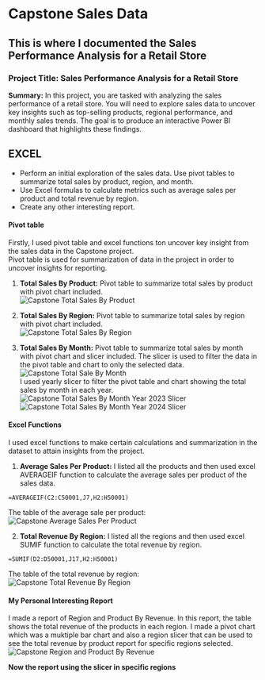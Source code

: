 # Capstone Sales Data
## This is where I documented the Sales Performance Analysis for a Retail Store
### Project Title: Sales Performance Analysis for a Retail Store
**Summary:** In this project, you are tasked with analyzing the sales performance of a retail store. 
You will need to explore sales data to uncover key insights such as top-selling products, regional 
performance, and monthly sales trends. The goal is to produce an interactive Power BI 
dashboard that highlights these findings.

## EXCEL
- Perform an initial exploration of the sales data. Use pivot tables to summarize total sales by product, region, and month.
- Use Excel formulas to calculate metrics such as average sales per product and total revenue by region.
- Create any other interesting report.

#### Pivot table
Firstly, I used pivot table and excel functions ton uncover key insight from the sales data in the Capstone project.\
Pivot table is used for summarization of data in the project in order to uncover insights for reporting. 

1. **Total Sales By Product:**
Pivot table to summarize total sales by product with pivot chart included.\
![Capstone Total Sales By Product](https://github.com/user-attachments/assets/182341f4-f927-4895-b377-db8e507efe9f)

2. **Total Sales By Region:**
Pivot table to summarize total sales by region with pivot chart included.\
![Capstone Total Sales By Region](https://github.com/user-attachments/assets/bcf74f0a-2e92-4cea-b80c-7e73702f3a93)

3. **Total Sales By Month:**
Pivot table to summarize total sales by month with pivot chart and slicer included. The slicer is used to filter the data in the pivot table and chart to only the selected data.\
![Capstone Total Sale By Month](https://github.com/user-attachments/assets/2e6250fc-a6ea-49d1-b563-e275f83fe13d) \
I used yearly slicer to filter the pivot table and chart showing the total sales by month in each year.\
![Capstone Total Sales By Month Year 2023 Slicer](https://github.com/user-attachments/assets/f06bf469-18b9-4cf5-8c4c-c8d236c993b4)
![Capstone Total Sales By Month Year 2024 Slicer](https://github.com/user-attachments/assets/6d25aefb-97ce-4c1b-852e-58a588b86c60)

#### Excel Functions
I used excel functions to make certain calculations and summarization in the dataset to attain insights from the project.
1. **Average Sales Per Product:**
I listed all the products and then used excel AVERAGEIF function to calculate the average sales per product of the sales data.
```
=AVERAGEIF(C2:C50001,J7,H2:H50001)
```
The table of the average sale per product:
![Capstone Average Sales Per Product](https://github.com/user-attachments/assets/24944856-7125-4974-b295-a5f2f7520a0d)

2. **Total Revenue By Region:**
I listed all the regions and then used excel SUMIF function to calculate the total revenue by region.
```
=SUMIF(D2:D50001,J17,H2:H50001)
```
The table of the total revenue by region:
![Capstone Total Revenue By Region](https://github.com/user-attachments/assets/35ce6e43-4c82-4766-a8ba-bd2568d47002)

#### My Personal Interesting Report
I made a report of Region and Product By Revenue. In this report, the table shows the total revenue of the products in each region. I made a pivot chart which was a muktiple bar chart and also a region slicer that can be used to see the total revenue by product report for specific regions selected.
![Capstone Region and Product By Revenue](https://github.com/user-attachments/assets/b28e52d3-dd92-4428-9a25-1d35cddfd64a)

**Now the report using the slicer in specific regions**


